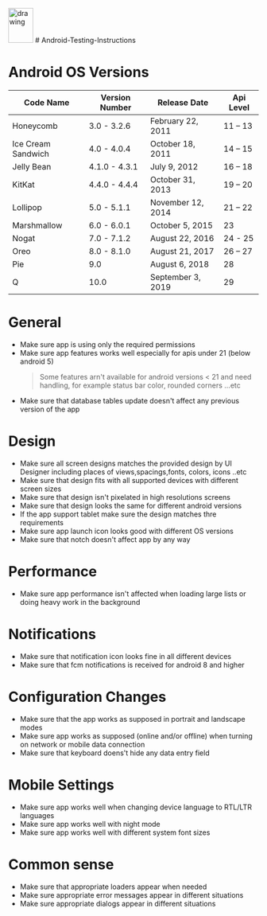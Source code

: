 <img src="http://pngimg.com/uploads/android_logo/android_logo_PNG35.png" alt="drawing" width="50" height="70"/> # Android-Testing-Instructions
# Android OS Versions
|Code Name             |Version Number    |Release Date       |Api Level
|----------------------|------------------|-------------------|---------
|Honeycomb	       |3.0 - 3.2.6       |February 22, 2011  |11 – 13
|Ice Cream Sandwich    |4.0 - 4.0.4       |October 18, 2011   |14 – 15	
|Jelly Bean            |4.1.0 - 4.3.1     |July 9, 2012	      |16 – 18	
|KitKat                |4.4.0 - 4.4.4     |October 31, 2013   |19 – 20	
|Lollipop              |5.0 - 5.1.1       |November 12, 2014  |21 – 22	
|Marshmallow           |6.0 - 6.0.1       |October 5, 2015    |23
|Nogat                 |7.0 - 7.1.2       |August 22, 2016    |24 - 25
|Oreo                  |8.0 - 8.1.0       |August 21, 2017    |26 – 27	
|Pie                   |9.0               |August 6, 2018     |28
|Q                     |10.0              |September 3, 2019  |29

# General
- Make sure app is using only the required permissions
- Make sure app features works well especially for apis under 21 (below android 5)
	> Some features arn't available for android versions < 21 and need handling, for example status bar color, rounded corners ...etc
- Make sure that database tables update doesn't affect any previous version of the app  
# Design
- Make sure all screen designs matches the provided design by UI Designer including places of views,spacings,fonts, colors, icons ..etc 
- Make sure that design fits with all supported devices with different screen sizes  
- Make sure that design isn't pixelated in high resolutions screens 
- Make sure that design looks the same for different android versions  
- If the app support tablet make sure the design matches thre requirements
- Make sure app launch icon looks good with different OS versions  
- Make sure that notch doesn't affect app by any way  
# Performance
- Make sure app performance isn't affected when loading large lists or doing heavy work in the background  
# Notifications
- Make sure that notification icon looks fine in all different devices 
- Make sure that fcm notifications is received for android 8 and higher  
# Configuration Changes
- Make sure that the app works as supposed in portrait and landscape modes 
- Make sure app works as supposed (online and/or offline) when turning on network or mobile data connection 
- Make sure that keyboard doens't hide any data entry field  
# Mobile Settings
- Make sure app works well when changing device language to RTL/LTR languages  
- Make sure app works well with night mode  
- Make sure app works well with different system font sizes 
# Common sense
- Make sure that appropriate loaders appear when needed 
- Make sure appropriate error messages appear in different situations 
- Make sure appropriate dialogs appear in different situations  
 
